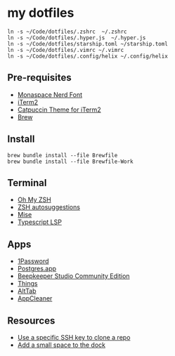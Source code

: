 # my dotfiles

```
ln -s ~/Code/dotfiles/.zshrc  ~/.zshrc
ln -s ~/Code/dotfiles/.hyper.js  ~/.hyper.js
ln -s ~/Code/dotfiles/starship.toml ~/starship.toml
ln -s ~/Code/dotfiles/.vimrc ~/.vimrc
ln -s ~/Code/dotfiles/.config/helix ~/.config/helix
```

## Pre-requisites
- [Monaspace Nerd Font](https://github.com/ryanoasis/nerd-fonts/releases/download/v3.1.1/Monaspace.zip)
- [iTerm2](https://iterm2.com/)
- [Catpuccin Theme for iTerm2](https://github.com/catppuccin/iterm/blob/main/colors/catppuccin-macchiato.itermcolors)
- [Brew](https://docs.brew.sh/Installation)

## Install
```
brew bundle install --file Brewfile
brew bundle install --file Brewfile-Work
```

## Terminal
- [Oh My ZSH](https://ohmyz.sh/#install)
- [ZSH autosuggestions](https://github.com/zsh-users/zsh-autosuggestions/blob/master/INSTALL.md#manual-git-clone)
- [Mise](https://github.com/jdx/mise#quickstart)
- [Typescript LSP](https://github.com/typescript-language-server/typescript-language-server)


## Apps
- [1Password](https://my.1password.com/)
- [Postgres.app](https://postgresapp.com/)
- [Beepkeeper Studio Community Edition](https://github.com/beekeeper-studio/beekeeper-studio)
- [Things](https://culturedcode.com/things/)
- [AltTab](https://alt-tab-macos.netlify.app/)
- [AppCleaner](https://freemacsoft.net/appcleaner/)

## Resources
- [Use a specific SSH key to clone a repo](https://ralphjsmit.com/git-custom-ssh-key)
- [Add a small space to the dock](https://git.herrbischoff.com/awesome-macos-command-line/about/#add-a-small-space)
